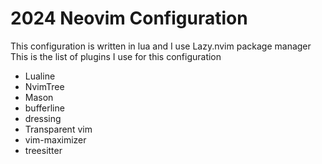 # 2024 Neovim Configuration
This configuration is written in lua and I use Lazy.nvim package manager
This is the list of plugins I use for this configuration
- Lualine
- NvimTree
- Mason
- bufferline
- dressing
- Transparent vim
- vim-maximizer
- treesitter
